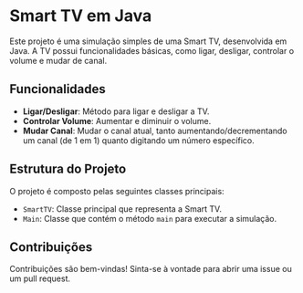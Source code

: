 # Smart TV em Java

Este projeto é uma simulação simples de uma Smart TV, desenvolvida em Java. A TV possui funcionalidades básicas, como ligar, desligar, controlar o volume e mudar de canal. 

## Funcionalidades

- **Ligar/Desligar**: Método para ligar e desligar a TV.
- **Controlar Volume**: Aumentar e diminuir o volume.
- **Mudar Canal**: Mudar o canal atual, tanto aumentando/decrementando um canal (de 1 em 1) quanto digitando um número específico.

## Estrutura do Projeto

O projeto é composto pelas seguintes classes principais:

- `SmartTV`: Classe principal que representa a Smart TV.
- `Main`: Classe que contém o método `main` para executar a simulação.

## Contribuições

Contribuições são bem-vindas! Sinta-se à vontade para abrir uma issue ou um pull request.
